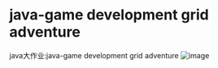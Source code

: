 # java-game development grid adventure
java大作业:java-game development grid adventure
![image](https://github.com/user-attachments/assets/b914dc36-4b73-40dc-8455-71576ec81131)
